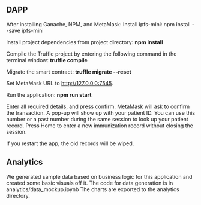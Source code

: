 
## DAPP

After installing Ganache, NPM, and MetaMask:
Install ipfs-mini: 
npm install --save ipfs-mini

Install project dependencies from project directory: **npm install**
   
Compile the Truffle project by entering the following command in the terminal window:
**truffle compile**
   
Migrate the smart contract:
**truffle migrate --reset**

Set MetaMask URL to http://127.0.0.0:7545.
   
Run the application: **npm run start**

Enter all required details, and press confirm. MetaMask will ask to confirm the transaction.
A pop-up will show up with your patient ID.
You can use this number or a past number during the same session to look up your patient record.
Press Home to enter a new immunization record without closing the session.

If you restart the app, the old records will be wiped.



## Analytics

We generated sample data based on business logic for this application and created some basic visuals off it.
The code for data generation is in analytics/data_mockup.ipynb
The charts are exported to the analytics directory.



